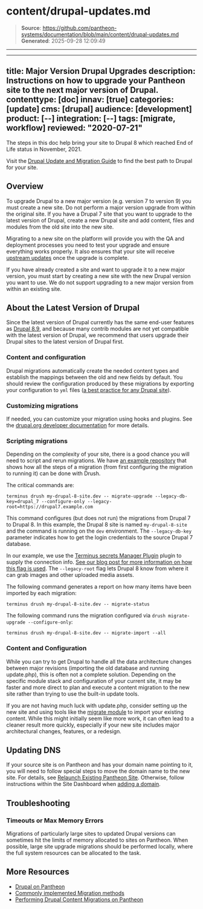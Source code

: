 # content/drupal-updates.md

> **Source**: https://github.com/pantheon-systems/documentation/blob/main/content/drupal-updates.md
> **Generated**: 2025-09-28 12:09:49

---

---
title: Major Version Drupal Upgrades
description: Instructions on how to upgrade your Pantheon site to the next major version of Drupal.
contenttype: [doc]
innav: [true]
categories: [update]
cms: [drupal]
audience: [development]
product: [--]
integration: [--]
tags: [migrate, workflow]
reviewed: "2020-07-21"
---

<Alert title="Deprecated" type="info" icon="drupal">

The steps in this doc help bring your site to Drupal 8 which reached End of Life status in November, 2021.

Visit the [Drupal Update and Migration Guide](/drupal-migration) to find the best path to Drupal for your site.

</Alert>

## Overview

To upgrade Drupal to a new major version (e.g. version 7 to version 9) you must create a new site. Do not perform a major version upgrade from within the original site. If you have a Drupal 7 site that you want to upgrade to the latest version of Drupal, create a new Drupal site and add content, files and modules from the old site into the new site.

Migrating to a new site on the platform will provide you with the QA and deployment processes you need to test your upgrade and ensure everything works properly. It also ensures that your site will receive [upstream updates](/core-updates) once the upgrade is complete.

<Alert title="Warning" type="danger">
If you have already created a site and want to upgrade it to a new major version, you must start by creating a new site with the new Drupal version you want to use. We do not support upgrading to a new major version from within an existing site.
</Alert>

## About the Latest Version of Drupal

Since the latest version of Drupal currently has the same end-user features as [Drupal 8.9](https://www.drupal.org/project/drupal/releases/8.9.0), and because many contrib modules are not yet compatible with the latest version of Drupal, we recommend that users upgrade their Drupal sites to the latest version of Drupal first. 

### Content and configuration

Drupal migrations automatically create the needed content types and establish the mappings between the old and new fields by default. You should review the configuration produced by these migrations by exporting your configuration to `yml` files ([a best practice for any Drupal site](/drupal-configuration-management)).

### Customizing migrations

If needed, you can customize your migration using hooks and plugins. See the [drupal.org developer documentation](https://www.drupal.org/node/2127611) for more details.

### Scripting migrations

Depending on the complexity of your site, there is a good chance you will need to script and rerun migrations.
We have [an example repository](https://github.com/stevector/migrate_pantheon) that shows how all the steps of a migration (from first configuring the migration to running it) can be done with Drush.

The critical commands are:

```bash{promptUser: user}
terminus drush my-drupal-8-site.dev -- migrate-upgrade --legacy-db-key=drupal_7 --configure-only --legacy-root=https://drupal7.example.com
```

This command configures (but does not run) the migrations from Drupal 7 to Drupal 8. In this example, the Drupal 8 site is named `my-drupal-8-site` and the command is running on the `dev` environment. The `--legacy-db-key` parameter indicates how to get the login credentials to the source Drupal 7 database. 

In our example, we use the [Terminus secrets Manager Plugin](https://github.com/pantheon-systems/terminus-secrets-manager-plugin) plugin to supply the connection info. [See our blog post for more information on how this flag is used](https://pantheon.io/blog/running-drupal-8-data-migrations-pantheon-through-drush). The `--legacy-root` flag lets Drupal 8 know from where it can grab images and other uploaded media assets.

The following command generates a report on how many items have been imported by each migration:

```bash{promptUser: user}
terminus drush my-drupal-8-site.dev -- migrate-status
```

The following command runs the migration configured via `drush migrate-upgrade --configure-only`:

```bash{promptUser: user}
terminus drush my-drupal-8-site.dev -- migrate-import --all
```

### Content and Configuration

While you can try to get Drupal to handle all the data architecture changes between major revisions (importing the old database and running update.php), this is often not a complete solution. Depending on the specific module stack and configuration of your current site, it may be faster and more direct to plan and execute a content migration to the new site rather than trying to use the built-in update tools.

If you are not having much luck with update.php, consider setting up the new site and using tools like the [migrate module](https://www.drupal.org/project/migrate) to import your existing content. While this might initially seem like more work, it can often lead to a cleaner result more quickly, especially if your new site includes major architectural changes, features, or a redesign.

## Updating DNS

If your source site is on Pantheon and has your domain name pointing to it, you will need to follow special steps to move the domain name to the new site. For details, see [Relaunch Existing Pantheon Site](/relaunch). Otherwise, follow instructions within the Site Dashboard when [adding a domain](/guides/launch/domains).

## Troubleshooting

### Timeouts or Max Memory Errors

Migrations of particularly large sites to updated Drupal versions can sometimes hit the limits of memory allocated to sites on Pantheon. When possible, large site upgrade migrations should be performed locally, where the full system resources can be allocated to the task.

## More Resources

- [Drupal on Pantheon](/drupal)
- [Commonly implemented Migration methods](https://www.drupal.org/node/1132582)
- [Performing Drupal Content Migrations on Pantheon](https://pantheon.io/blog/performing-drupal-content-migrations-pantheon)
